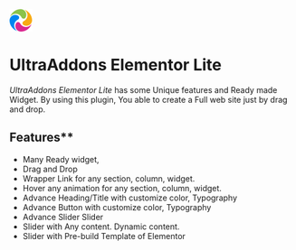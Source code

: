 ![UltraAddons Elementor Lit](https://raw.githubusercontent.com/codersaiful/ultraaddons-elementor-lite/master/assets/images/svg-icon/color.svg)

# UltraAddons Elementor Lite

*UltraAddons Elementor Lite* has some Unique features and Ready made Widget. By using this plugin, You able to create a Full web site just by drag and drop.

## Features**

* Many Ready widget,
* Drag and Drop
* Wrapper Link for any section, column, widget.
* Hover any animation for any section, column, widget.
* Advance Heading/Title with customize color, Typography
* Advance Button with customize color, Typography
* Advance Slider Slider
* Slider with Any content. Dynamic content.
* Slider with Pre-build Template of Elementor